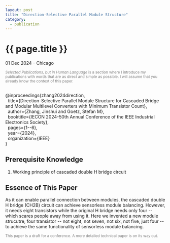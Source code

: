 ```yaml
---
layout: post
title: "Direction-Selective Parallel Module Structure"
category: 
  - publication
---
```


{{ page.title }}
================

<p class="meta">01 Dec 2024 - Chicago</p>

<p style="color: gray; font-size: smaller;"><em>Selected Publications, but in Human Language</em> is a section where I introduce my publications with words that are as direct and simple as possible. I will assume that you already know the context of this paper.</p>


<div style="white-space: pre-wrap;">
@inproceedings{zhang2024direction,
  title={Direction-Selective Parallel Module Structure for Cascaded Bridge and Modular Multilevel Converters with Minimum Transistor Count},
  author={Zhang, Jinshui and Goetz, Stefan M},
  booktitle={IECON 2024-50th Annual Conference of the IEEE Industrial Electronics Society},
  pages={1--6},
  year={2024},
  organization={IEEE}
}
</div>

## Prerequisite Knowledge
1. Working principle of cascaded double H bridge circuit

## Essence of This Paper
As it can enable parallel connection between modules, the cascaded double H bridge (CH2B) circuit can achieve sensorless module balancing. However, it needs eight transistors while the original H bridge needs only four -- which scares people away from using it. Here we invented a new module strucutre, four transistor -- not eight, not seven, not six, not five, just four -- to achieve the same functionality of sensorless module balancing. 


<p style="color: gray; font-size: smaller;">This paper is a draft for a conference. A more detailed technical paper is on its way out.</p>

